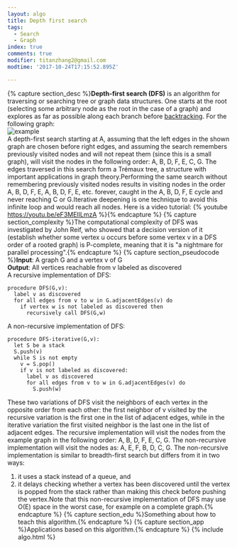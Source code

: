 ```yaml
---
layout: algo
title: Depth first search
tags:
  - Search
  - Graph
index: true
comments: true
modifier: titanzhang2@gmail.com
modtime: '2017-10-24T17:15:52.895Z'

---
```

{% capture section_desc %}**Depth-first search (DFS)** is an algorithm for traversing or searching tree or graph data structures. One starts at the root (selecting some arbitrary node as the root in the case of a graph) and explores as far as possible along each branch before [backtracking](https://en.wikipedia.org/wiki/Backtracking).  For the following graph:    
![example](https://upload.wikimedia.org/wikipedia/commons/thumb/6/61/Graph.traversal.example.svg/200px-Graph.traversal.example.svg.png "example")   
A depth-first search starting at A, assuming that the left edges in the shown graph are chosen before right edges, and assuming the search remembers previously visited nodes and will not repeat them (since this is a small graph), will visit the nodes in the following order: A, B, D, F, E, C, G. The edges traversed in this search form a Trémaux tree, a structure with important applications in graph theory.Performing the same search without remembering previously visited nodes results in visiting nodes in the order A, B, D, F, E, A, B, D, F, E, etc. forever, caught in the A, B, D, F, E cycle and never reaching C or G.Iterative deepening is one technique to avoid this infinite loop and would reach all nodes.   Here is a video tutorial:
{% youtube https://youtu.be/eF3MElILmzA %}{% endcapture %}
{% capture section_complexity %}The computational complexity of DFS was investigated by John Reif, who showed that a decision version of it (establish whether some vertex u occurs before some vertex v in a DFS order of a rooted graph) is P-complete, meaning that it is "a nightmare for parallel processing".{% endcapture %}
{% capture section_pseudocode %}**Input**: A graph G and a vertex v of G   
**Output**: All vertices reachable from v labeled as discovered  
A recursive implementation of DFS:
```
procedure DFS(G,v):
  label v as discovered
  for all edges from v to w in G.adjacentEdges(v) do
    if vertex w is not labeled as discovered then
      recursively call DFS(G,w)
```
A non-recursive implementation of DFS:
```
procedure DFS-iterative(G,v):
  let S be a stack
  S.push(v)
  while S is not empty
    v = S.pop()
    if v is not labeled as discovered:
      label v as discovered
      for all edges from v to w in G.adjacentEdges(v) do 
        S.push(w)
```
These two variations of DFS visit the neighbors of each vertex in the opposite order from each other: the first neighbor of v visited by the recursive variation is the first one in the list of adjacent edges, while in the iterative variation the first visited neighbor is the last one in the list of adjacent edges. The recursive implementation will visit the nodes from the example graph in the following order: A, B, D, F, E, C, G. The non-recursive implementation will visit the nodes as: A, E, F, B, D, C, G.  The non-recursive implementation is similar to breadth-first search but differs from it in two ways:
1. it uses a stack instead of a queue, and
2. it delays checking whether a vertex has been discovered until the vertex is popped from the stack rather than making this check before pushing the vertex.Note that this non-recursive implementation of DFS may use O(E) space in the worst case, for example on a complete graph.{% endcapture %}
{% capture section_edu %}Something about how to teach this algorithm.{% endcapture %}
{% capture section_app %}Applications based on this algorithm.{% endcapture %}
{% include algo.html %}
